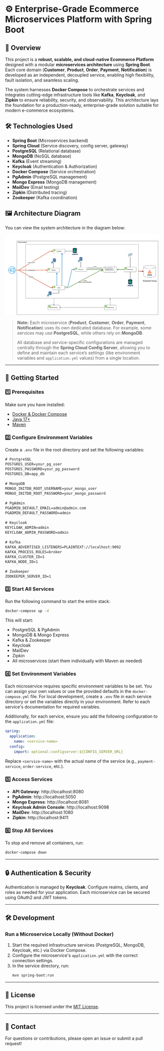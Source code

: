 # ⚙️ Enterprise-Grade Ecommerce Microservices Platform with Spring Boot

## 📌 Overview
This project is a **robust, scalable, and cloud-native Ecommerce Platform** designed with a modular **microservices architecture** using **Spring Boot**. Each core domain (**Customer**, **Product**, **Order**, **Payment**, **Notification**) is developed as an independent, decoupled service, enabling high flexibility, fault isolation, and seamless scaling.

The system harnesses **Docker Compose** to orchestrate services and integrates cutting-edge infrastructure tools like **Kafka**, **Keycloak**, and **Zipkin** to ensure reliability, security, and observability. This architecture lays the foundation for a production-ready, enterprise-grade solution suitable for modern e-commerce ecosystems.

## 🛠️ Technologies Used
- **Spring Boot** (Microservices backend)
- **Spring Cloud** (Service discovery, config server, gateway)
- **PostgreSQL** (Relational database)
- **MongoDB** (NoSQL database)
- **Kafka** (Event streaming)
- **Keycloak** (Authentication & Authorization)
- **Docker Compose** (Service orchestration)
- **PgAdmin** (PostgreSQL management)
- **Mongo Express** (MongoDB management)
- **MailDev** (Email testing)
- **Zipkin** (Distributed tracing)
- **Zookeeper** (Kafka coordination)

## 🖼️ Architecture Diagram

You can view the system architecture in the diagram below:

![Microservices Architecture](diagrams/micro-services-architecture-diagram.png)

> **Note:** Each microservice (**Product**, **Customer**, **Order**, **Payment**, **Notification**) uses its own dedicated database. For example, some services may use **PostgreSQL**, while others rely on **MongoDB**.
>
> All database and service-specific configurations are managed centrally through the **Spring Cloud Config Server**, allowing you to define and maintain each service’s settings (like environment variables and `application.yml` values) from a single location.

---

## 🚀 Getting Started

### 1️⃣ Prerequisites
Make sure you have installed:
- [Docker & Docker Compose](https://docs.docker.com/get-docker/)
- [Java 17+](https://adoptopenjdk.net/)
- [Maven](https://maven.apache.org/install.html)

### 2️⃣ Configure Environment Variables
Create a `.env` file in the root directory and set the following variables:

```env
# PostgreSQL
POSTGRES_USER=your_pg_user
POSTGRES_PASSWORD=your_pg_password
POSTGRES_DB=app_db

# MongoDB
MONGO_INITDB_ROOT_USERNAME=your_mongo_user
MONGO_INITDB_ROOT_PASSWORD=your_mongo_password

# PgAdmin
PGADMIN_DEFAULT_EMAIL=admin@admin.com
PGADMIN_DEFAULT_PASSWORD=admin

# Keycloak
KEYCLOAK_ADMIN=admin
KEYCLOAK_ADMIN_PASSWORD=admin

# Kafka
KAFKA_ADVERTISED_LISTENERS=PLAINTEXT://localhost:9092
KAFKA_PROCESS_ROLES=broker
KAFKA_CLUSTER_ID=1
KAFKA_NODE_ID=1

# Zookeeper
ZOOKEEPER_SERVER_ID=1
```

### 3️⃣ Start All Services
Run the following command to start the entire stack:

```sh
docker-compose up -d
```

This will start:
- PostgreSQL & PgAdmin
- MongoDB & Mongo Express
- Kafka & Zookeeper
- Keycloak
- MailDev
- Zipkin
- All microservices (start them individually with Maven as needed)

### 4️⃣ Set Environment Variables
Each microservice requires specific environment variables to be set. You can assign your own values or use the provided defaults in the `docker-compose.yml` file. For local development, create a `.env` file in each service directory or set the variables directly in your environment. Refer to each service's documentation for required variables.

Additionally, for each service, ensure you add the following configuration to the `application.yml` file:

```yaml
spring:
  application:
    name: <service-name>
  config:
    import: optional:configserver:${CONFIG_SERVER_URL}
```
Replace `<service-name>` with the actual name of the service (e.g., `payment-service`, `order-service`, etc.).

### 5️⃣ Access Services
- **API Gateway**: http://localhost:8080
- **PgAdmin**: http://localhost:5050
- **Mongo Express**: http://localhost:8081
- **Keycloak Admin Console**: http://localhost:9098
- **MailDev**: http://localhost:1080
- **Zipkin**: http://localhost:9411

### 6️⃣ Stop All Services
To stop and remove all containers, run:
```sh
docker-compose down
```

---

## 🔒 Authentication & Security
Authentication is managed by **Keycloak**. Configure realms, clients, and roles as needed for your application. Each microservice can be secured using OAuth2 and JWT tokens.

---

## 🛠️ Development
### Run a Microservice Locally (Without Docker)
1. Start the required infrastructure services (PostgreSQL, MongoDB, Keycloak, etc.) via Docker Compose.
2. Configure the microservice's `application.yml` with the correct connection settings.
3. In the service directory, run:
   ```sh
   mvn spring-boot:run
   ```

---

## 📜 License
This project is licensed under the [MIT License](LICENSE).

---

## 📩 Contact
For questions or contributions, please open an issue or submit a pull request!